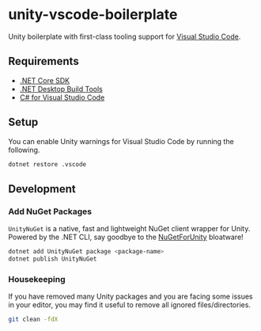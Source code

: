 # unity-vscode-boilerplate

Unity boilerplate with first-class tooling support for [Visual Studio Code](https://code.visualstudio.com/).

## Requirements

- [.NET Core SDK](https://dotnet.microsoft.com/en-us/download)
- [.NET Desktop Build Tools](https://visualstudio.microsoft.com/downloads/#build-tools-for-visual-studio-2022)
- [C# for Visual Studio Code](https://marketplace.visualstudio.com/items?itemName=ms-dotnettools.csharp)

## Setup

You can enable Unity warnings for Visual Studio Code by running the following.

```bash
dotnet restore .vscode
```

## Development

### Add NuGet Packages

`UnityNuGet` is a native, fast and lightweight NuGet client wrapper for Unity. Powered by the .NET CLI, say goodbye to the [NuGetForUnity](https://github.com/GlitchEnzo/NuGetForUnity) bloatware!

```bash
dotnet add UnityNuGet package <package-name>
dotnet publish UnityNuGet
```

### Housekeeping

If you have removed many Unity packages and you are facing some issues in your editor, you may find it useful to remove all ignored files/directories.

```bash
git clean -fdX
```
